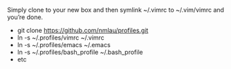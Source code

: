 Simply clone to your new box and then symlink ~/.vimrc to ~/.vim/vimrc and you’re done.

* git clone https://github.com/nmlau/profiles.git
* ln -s ~/.profiles/vimrc ~/.vimrc
* ln -s ~/.profiles/emacs ~/.emacs
* ln -s ~/.profiles/bash_profile ~/.bash_profile
* etc

